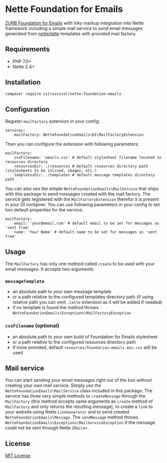# Nette Foundation for Emails

[ZURB Foundation for Emails](https://github.com/zurb/foundation-emails) with Inky markup integration into 
Nette framework including a simple mail service to send email messages generated from 
[nette/latte](https://github.com/nette/latte) templates with provided mail factory.

## Requirements

- PHP 7.0+
- Nette 2.4+

## Installation

```bash
composer require vitrozsival/nette-foundation-emails
```

## Configuration

Register `mailFactory` extension in your config:

```neon
services:
	mailFactory: NetteFoundationEmails\DI\MailFactoryExtension
```

Then you can configure the extension with following parameters:

```neon
mailFactory:
	cssFilename: 'emails.css' # default stylesheet filename located in resources directory
	resourcesDir: ./resources # default resources directory path (stylesheets to be inlined, images, etc.)
	templatesDir: ./templates # default message templates directory path
```

You can also use the simple `NetteFoundationEmails\MailService` that ships with this package to send messages created
with the mail factory. The service gets registered with the `MailFactoryExtension` therefor it is present in your DI
container. You can use following parameters in your config to set two default properties for the service:

```neon
mailFactory:
	email: 'your@email.com' # default email to be set for messages as 'sent from'
	name: 'Your Name' # default name to be set for messages as 'sent from'
```

## Usage

The `MailFactory` has only one method called `create` to be used with your email messages. It accepts two arguments:

### `messageTemplate`

- an absolute path to your own message template
- or a path relative to the configured templates directory path (if using relative path you can omit `.latte` extension
as it will be added if needed)
- if no template is found the method throws `NetteFoundationEmails\Exceptions\MailFactoryException`

### `cssFilename` (optional)

- an absolute path to your own build of Foundation for Emails stylesheet
- or a path relative to the configured resources directory path
- if none provided, default `resources/foundation-emails.min.css` will be used

## Mail service

You can start sending your email messages right out of the box without creating your own mail service. Simply use the
`NetteFoundationEmails\MailService` class included in this package. The service has three very simple methods to 
`createMessage` through the `MailFactory` (this method accepts same arguments as `create` method of `MailFactory` and only
returns the resulting message), to create a `link` to your website using Nette `LinkGenerator` and to send created
`NetteFoundationEmails\Message`. The `sendMessage` method throws `NetteFoundationEmails\Exceptions\MailServiceException` if the message could
not be sent through Nette `IMailer`.

## License

[MIT License](LICENSE)